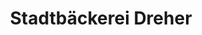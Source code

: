 ---
title: "Stadtbäckerei Dreher"
url: /freiburg-im-breisgau/stadtbaeckerei-dreher/
shop: Bäckerei
---